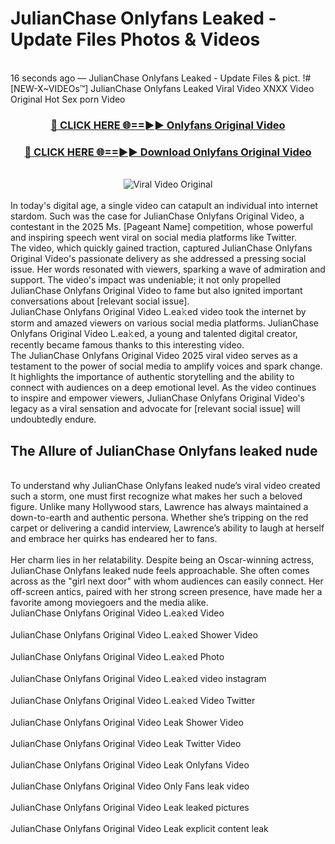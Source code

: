 # JulianChase Onlyfans Leaked - Update Files Photos & Videos 
<br>
16 seconds ago — JulianChase Onlyfans Leaked - Update Files & pict. !#[NEW-X~VIDEOs™] JulianChase Onlyfans Leaked Viral Video XNXX Video Original Hot Sex porn Video
<br>
<div align="center">
<h3><a href="http://freeplayer.one?title=JulianChase&ref=25OR" rel="nofollow">🔴 CLICK HERE 🌐==►► Onlyfans Original Video</a></h3>
<h3><a href="http://freeplayer.one?title=JulianChase&ref=25OR" rel="nofollow">🔴 CLICK HERE 🌐==►► Download Onlyfans Original Video</a></h3>
<br>
<a href="http://freeplayer.one?title=JulianChase&ref=25OR" rel="nofollow" data-target="animated-image.originalLink"><img src="https://i.ibb.co.com/xMMVF88/686577567.gif" alt="Viral Video Original" style="max-width: 100%; display: inline-block;" data-target="animated-image.originalImage"></a>
</div>
<br>
In today's digital age, a single video can catapult an individual into internet stardom. Such was the case for JulianChase Onlyfans Original Video, a contestant in the 2025 Ms. [Pageant Name] competition, whose powerful and inspiring speech went viral on social media platforms like Twitter.
<br>
The video, which quickly gained traction, captured JulianChase Onlyfans Original Video's passionate delivery as she addressed a pressing social issue. Her words resonated with viewers, sparking a wave of admiration and support. The video's impact was undeniable; it not only propelled JulianChase Onlyfans Original Video to fame but also ignited important conversations about [relevant social issue].
<br>
JulianChase Onlyfans Original Video L.ea𝚔ed video took the internet by storm and amazed viewers on various social media platforms. JulianChase Onlyfans Original Video L.ea𝚔ed, a young and talented digital creator, recently became famous thanks to this interesting video.
<br>
The JulianChase Onlyfans Original Video 2025 viral video serves as a testament to the power of social media to amplify voices and spark change. It highlights the importance of authentic storytelling and the ability to connect with audiences on a deep emotional level. As the video continues to inspire and empower viewers, JulianChase Onlyfans Original Video's legacy as a viral sensation and advocate for [relevant social issue] will undoubtedly endure.
<br>
<h2>The Allure of JulianChase Onlyfans leaked nude</h2>
<br>
To understand why JulianChase Onlyfans leaked nude’s viral video created such a storm, one must first recognize what makes her such a beloved figure. Unlike many Hollywood stars, Lawrence has always maintained a down-to-earth and authentic persona. Whether she’s tripping on the red carpet or delivering a candid interview, Lawrence’s ability to laugh at herself and embrace her quirks has endeared her to fans.
<br><br>
Her charm lies in her relatability. Despite being an Oscar-winning actress, JulianChase Onlyfans leaked nude feels approachable. She often comes across as the "girl next door" with whom audiences can easily connect. Her off-screen antics, paired with her strong screen presence, have made her a favorite among moviegoers and the media alike.
<br>
JulianChase Onlyfans Original Video L.ea𝚔ed Video
<br><br>
JulianChase Onlyfans Original Video L.ea𝚔ed Shower Video
<br><br>
JulianChase Onlyfans Original Video L.ea𝚔ed Photo
<br><br>
JulianChase Onlyfans Original Video L.ea𝚔ed video instagram
<br><br>
JulianChase Onlyfans Original Video L.ea𝚔ed Video Twitter
<br><br>
JulianChase Onlyfans Original Video Leak Shower Video
<br><br>
JulianChase Onlyfans Original Video Leak Twitter Video
<br><br>
JulianChase Onlyfans Original Video Leak Onlyfans Video
<br><br>
JulianChase Onlyfans Original Video Only Fans leak video
<br><br>
JulianChase Onlyfans Original Video Leak leaked pictures
<br><br>
JulianChase Onlyfans Original Video Leak explicit content leak